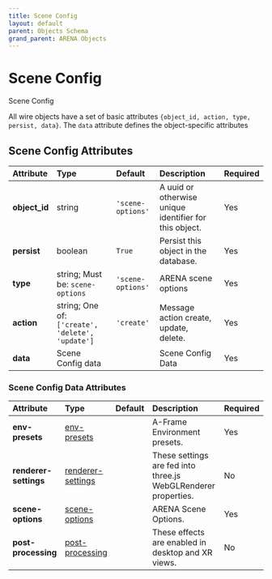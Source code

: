 ```yaml
---
title: Scene Config
layout: default
parent: Objects Schema
grand_parent: ARENA Objects
---
```


<!--CAUTION: This file is autogenerated from https://github.com/arenaxr/arena-schemas. Changes made here may be overwritten.-->


Scene Config
============


Scene Config

All wire objects have a set of basic attributes ```{object_id, action, type, persist, data}```. The ```data``` attribute defines the object-specific attributes

Scene Config Attributes
------------------------

|Attribute|Type|Default|Description|Required|
| :--- | :--- | :--- | :--- | :--- |
|**object_id**|string|```'scene-options'```|A uuid or otherwise unique identifier for this object.|Yes|
|**persist**|boolean|```True```|Persist this object in the database.|Yes|
|**type**|string; Must be: ```scene-options```|```'scene-options'```|ARENA scene options|Yes|
|**action**|string; One of: ```['create', 'delete', 'update']```|```'create'```|Message action create, update, delete.|Yes|
|**data**|Scene Config data||Scene Config Data|Yes|

### Scene Config Data Attributes

|Attribute|Type|Default|Description|Required|
| :--- | :--- | :--- | :--- | :--- |
|**env-presets**|[env-presets](env-presets)||A-Frame Environment presets.|Yes|
|**renderer-settings**|[renderer-settings](renderer-settings)||These settings are fed into three.js WebGLRenderer properties.|No|
|**scene-options**|[scene-options](scene-options)||ARENA Scene Options.|Yes|
|**post-processing**|[post-processing](post-processing)||These effects are enabled in desktop and XR views.|No|
